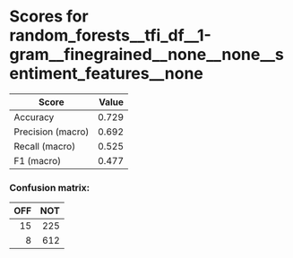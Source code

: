 # Scores for random_forests__tfi_df__1-gram__finegrained__none__none__sentiment_features__none
|      Score      |Value|
|-----------------|----:|
|Accuracy         |0.729|
|Precision (macro)|0.692|
|Recall (macro)   |0.525|
|F1 (macro)       |0.477|

### Confusion matrix:
|OFF|NOT|
|--:|--:|
| 15|225|
|  8|612|
